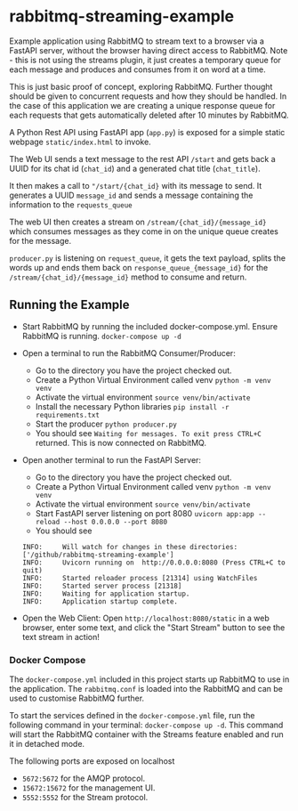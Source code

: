 # rabbitmq-streaming-example
Example application using RabbitMQ to stream text to a browser via a FastAPI server, without the browser having direct access to RabbitMQ. Note - this is not using the streams plugin, it just creates a temporary queue for each message and produces and consumes from it on word at a time.

This is just basic proof of concept, exploring RabbitMQ. Further thought should be given to concurrent requests and how they should be handled. In the case of this application we are creating a unique response queue for each requests that gets automatically deleted after 10 minutes by RabbitMQ.

A Python Rest API using FastAPI app (`app.py`) is exposed for a simple static webpage `static/index.html` to invoke.

The Web UI sends a text message to the rest API `/start` and gets back a UUID for its chat id (`chat_id`) and a generated chat title (`chat_title`). 

It then makes a call to `"/start/{chat_id}` with its message to send. It generates a UUID `message_id` and sends a message containing the information to the `requests_queue`

The web UI then creates a stream on `/stream/{chat_id}/{message_id}` which consumes messages as they come in on the unique queue creates for the message.

`producer.py` is listening on `request_queue`, it gets the text payload, splits the words up and ends them back on `response_queue_{message_id}` for the `/stream/{chat_id}/{message_id}` method to consume and return.

## Running the Example
* Start RabbitMQ by running the included docker-compose.yml. Ensure RabbitMQ is running. `docker-compose up -d`


* Open a terminal to run the RabbitMQ Consumer/Producer:
  * Go to the directory you have the project checked out.
  * Create a Python Virtual Environment called venv `python -m venv venv`
  * Activate the virtual environment `source venv/bin/activate`
  * Install the necessary Python libraries `pip install -r requirements.txt`
  * Start the producer `python producer.py`
  * You should see `Waiting for messages. To exit press CTRL+C` returned. This is now connected on RabbitMQ.


* Open another terminal to run the FastAPI Server:
  * Go to the directory you have the project checked out.
  * Create a Python Virtual Environment called venv `python -m venv venv`
  * Activate the virtual environment `source venv/bin/activate`
  * Start FastAPI server listening on port 8080 `uvicorn app:app --reload --host 0.0.0.0 --port 8080`
  * You should see
  ```
  INFO:     Will watch for changes in these directories: ['/github/rabbitmq-streaming-example']
  INFO:     Uvicorn running on  http://0.0.0.0:8080 (Press CTRL+C to quit)
  INFO:     Started reloader process [21314] using WatchFiles
  INFO:     Started server process [21318]
  INFO:     Waiting for application startup.
  INFO:     Application startup complete.
  ```

* Open the Web Client: Open `http://localhost:8080/static` in a web browser, enter some text, and click the "Start Stream" button to see the text stream in action!

### Docker Compose
The `docker-compose.yml` included in this project starts up RabbitMQ to use in the application. The `rabbitmq.conf` is loaded into the RabbitMQ and can be used to customise RabbitMQ further.

To start the services defined in the `docker-compose.yml` file, run the following command in your terminal:
`docker-compose up -d`. This command will start the RabbitMQ container with the Streams feature enabled and run it in detached mode.

The following ports are exposed on localhost
* `5672:5672` for the AMQP protocol.
* `15672:15672` for the management UI.
* `5552:5552` for the Stream protocol.
